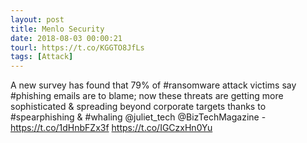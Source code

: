 ```yaml
---
layout: post
title: Menlo Security
date: 2018-08-03 00:00:21
tourl: https://t.co/KGGTO8JfLs
tags: [Attack]
---
```

A new survey has found that 79% of #ransomware attack victims say #phishing emails are to blame; now these threats are getting more sophisticated &amp; spreading beyond corporate targets thanks to #spearphishing &amp; #whaling @juliet_tech @BizTechMagazine - https://t.co/1dHnbFZx3f https://t.co/IGCzxHn0Yu